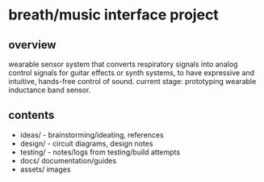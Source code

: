 
# breath/music interface project 

## overview 

wearable sensor system that converts respiratory signals into analog control signals for guitar effects or synth systems, to have expressive and intuitive, hands-free control of sound. current stage: prototyping wearable inductance band sensor. 

## contents 
* ideas/ - brainstorming/ideating, references
* design/ - circuit diagrams, design notes 
* testing/ - notes/logs from testing/build attempts 
* docs/ documentation/guides 
* assets/ images 